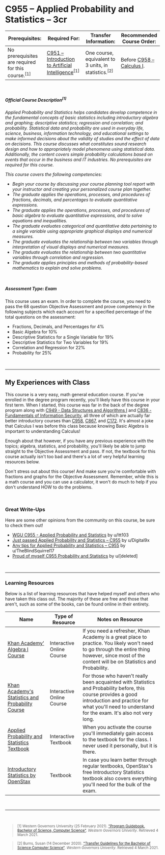 # C955 – Applied Probability and Statistics – 3cr
| Prerequisites: | Required For: | Transfer Information: | Recommended Course Order: |
| -------------------- | ------------------- | ----------------- | ----------------- |
| No prerequisites are required for this course.<sup>[1]</sup> | [C951 – Introduction to Artificial Intelligence](C951.md)<sup>[1]</sup> | One course, equivalent to 3 units, in statistics.<sup>[2]</sup> | Before [C958 – Calculus I](C958.md). |

<br />

##### Official Course Description<sup>[1]</sup>
*Applied Probability and Statistics helps candidates develop competence in the fundamental concepts of basic statistics including introductory algebra and graphing; descriptive statistics; regression and correlation; and probability. Statistical data and probability are used in everyday life, science, business, information technology, and educational settings to make informed decisions about the validity of studies and the effect of data on decisions. This course discusses what constitutes sound research design and how to appropriately model phenomena using statistical data. Additionally, the content covers simple probability calculations based on events that occur in the business and IT industries. No prerequisites are required for this course.*

*This course covers the following competencies:*
- *Begin your course by discussing your course planning tool report with your instructor and creating your personalized course plan together.* 
- *The graduate applies the operations, processes, and procedures of fractions, decimals, and percentages to evaluate quantitative expressions.*
- *The graduate applies the operations, processes, and procedures of basic algebra to evaluate quantitative expressions, and to solve equations and inequalities.*
- *The graduate evaluates categorical and quantitative data pertaining to a single variable using appropriate graphical displays and numerical measures.*
- *The graduate evaluates the relationship between two variables through interpretation of visual displays and numerical measures.*
- *The graduate evaluates the relationship between two quantitative variables through correlation and regression.*
- *The graduate applies principles and methods of probability-based mathematics to explain and solve problems.*

<br />

##### Assessment Type: Exam
This course uses an exam. In order to complete the course, you need to pass the 68 question Objective Assessment and prove competency in the following subjects which each account for a specified percentage of the total questions on the assessment:
- Fractions, Decimals, and Percentages for 4% 
- Basic Algebra for 10% 
- Descriptive Statistics for a Single Variable for 19%
- Descriptive Statistics for Two Variables for 19% 
- Correlation and Regression for 22%
- Probability</b> for 25%


<br />

----

## My Experiences with Class
This course is a very easy, math general education course. If you've enrolled in the degree program recently, you'll likely have this course in your first term. When I started, this course was far in the back of the degree program along with [C949 - Data Structures and Algorithms I](C949.md) and [C836 - Fundamentals of Information Security](C836.md), all three of which are actually far better introductory courses than [C958](C958.md), [C867](C867.md), and [C172](C172.md). It's almost a joke that Calculus I was before this class because knowing Basic Algebra is important to understanding Calculus! 


Enough about that however, if you have any previous experience with the topics; algebra, statistics, and probability, you'll likely be able to jump straight to the Objective Assessment and pass. If not, the textbook for this course actually isn't too bad and there's a lot of very helpful learning resources below. 


Don't stress out about this course! And make sure you're comfortable with fractions and graphs for the Objective Assessment. Remember, while this is a math course and you can use a calculator, it won't do much to help if you don't understand HOW to do the problems.

<br />

### Great Write-Ups
Here are some other opinions from the community on this course, be sure to check them out!

- [WGU C955 - Applied Probability and Statistics](https://www.reddit.com/r/WGU/comments/hds2gi/wgu_c955_applied_probability_and_statistics/) by u/ltt103 
- [Just passed Applied Probability and Statistics – C955](https://www.reddit.com/r/WGU/comments/eh01ll/just_passed_applied_probability_and_statistics/) by u/Digital9x
- [Any tips for Applied Probability and Statistics – C955](https://www.reddit.com/r/WGU/comments/awilja/any_tips_for_applied_probability_and_statistics/) by u/TheBlindSquirrel17 
- [Proud of myself C955 Probability and Statistics](https://www.reddit.com/r/WGU/comments/cadto1/proud_of_myself_c955_probability_and_statistics/) by u/[deleted]

<br />


----
### Learning Resources

Below is a list of learning resources that have helped myself and others who have taken this class out. The majority of these are free and those that aren't, such as some of the books, can be found online in their entirety.

| Name | Type of Resource | Notes on Resource |
| ---- |  ----------------- | ----------------- |
| [Khan Academy' Algebra I Course](https://www.khanacademy.org/math/algebra) | Interactive Online Course | If you need a refresher, Khan Academy is a great place to practice. You likely won't need to go through the entire thing however, since most of the content will be on Statistics and Probability. | 
| [Khan Academy's Statistics and Probability Course](https://www.khanacademy.org/math/statistics-probability) | Interactive Online Course | For those who haven't really been acquainted with Statistics and Probability before, this course provides a good introduction and practice for what you'll need to understand for the exam. It's also not very long. | 
| [Applied Probability and Statistics Textbook](https://wgu.mindedgeonline.com) | Interactive Textbook | When you activate the course you'll immediately gain access to the textbook for the class. I never used it personally, but it is there. | 
| [Introductory Statistics by OpenStax](https://openstax.org/details/books/introductory-statistics) | Textbook | In case you learn better through regular textbooks, OpenStax's free Introductory Statistics textbook also covers everything you'll need for the bulk of the exam. | 

<br />

----
 
<br />

> <sub>[1] Western Governors University (25 February 2021). ["Program Guidebook. Bachelor of Science, Computer Science"](https://www.wgu.edu/content/dam/western-governors/documents/programguides/2017-guides/it/BSCS.pdf). *Western Governors Univerity*. Retrieved 4 March 2021.</sub>

> <sub>[2] Burns, Susan (14 December 2020). ["Transfer Guidelines for the Bachelor of Science Computer Science"](https://partners.wgu.edu/Pages/BSCS.aspx). *Western Governors Univerity*. Retrieved 4 March 2021.</sub>


